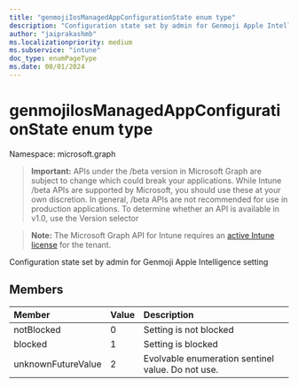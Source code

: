 ```yaml
---
title: "genmojiIosManagedAppConfigurationState enum type"
description: "Configuration state set by admin for Genmoji Apple Intelligence setting"
author: "jaiprakashmb"
ms.localizationpriority: medium
ms.subservice: "intune"
doc_type: enumPageType
ms.date: 08/01/2024
---
```


# genmojiIosManagedAppConfigurationState enum type

Namespace: microsoft.graph

> **Important:** APIs under the /beta version in Microsoft Graph are subject to change which could break your applications. While Intune /beta APIs are supported by Microsoft, you should use these at your own discretion. In general, /beta APIs are not recommended for use in production applications. To determine whether an API is available in v1.0, use the Version selector

> **Note:** The Microsoft Graph API for Intune requires an [active Intune license](https://go.microsoft.com/fwlink/?linkid=839381) for the tenant.

Configuration state set by admin for Genmoji Apple Intelligence setting

## Members
|Member|Value|Description|
|:---|:---|:---|
|notBlocked|0|Setting is not blocked|
|blocked|1|Setting is blocked|
|unknownFutureValue|2|Evolvable enumeration sentinel value. Do not use.|